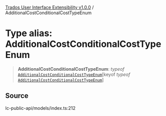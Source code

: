 [Trados User Interface Extensibility v1.0.0](../wiki/globals) / AdditionalCostConditionalCostTypeEnum

# Type alias: AdditionalCostConditionalCostTypeEnum

> **AdditionalCostConditionalCostTypeEnum**: *typeof* [`AdditionalCostConditionalCostTypeEnum`](../wiki/Variable.AdditionalCostConditionalCostTypeEnum)\[keyof *typeof* [`AdditionalCostConditionalCostTypeEnum`](../wiki/Variable.AdditionalCostConditionalCostTypeEnum)\]

## Source

lc-public-api/models/index.ts:212
